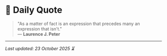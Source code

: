 # 📜 Daily Quote

> "As a matter of fact is an expression that precedes many an expression that isn't."  
> — **Laurence J. Peter**

---

_Last updated: 23 October 2025 ⏳_
